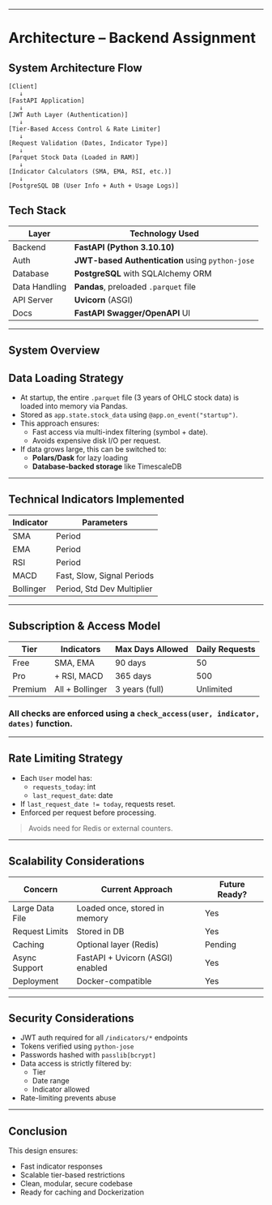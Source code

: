 
---
# Architecture – Backend Assignment
##  System Architecture Flow

```text
[Client]
   ↓
[FastAPI Application]
   ↓
[JWT Auth Layer (Authentication)]
   ↓
[Tier-Based Access Control & Rate Limiter]
   ↓
[Request Validation (Dates, Indicator Type)]
   ↓
[Parquet Stock Data (Loaded in RAM)]
   ↓
[Indicator Calculators (SMA, EMA, RSI, etc.)]
   ↓
[PostgreSQL DB (User Info + Auth + Usage Logs)]
```

##  Tech Stack

| Layer         | Technology Used                                  |
|---------------|--------------------------------------------------|
| Backend       | **FastAPI (Python 3.10.10)**                     |
| Auth          | **JWT-based Authentication** using `python-jose` |
| Database      | **PostgreSQL** with SQLAlchemy ORM               |
| Data Handling | **Pandas**, preloaded `.parquet` file            |
| API Server    | **Uvicorn** (ASGI)                               |
| Docs          | **FastAPI Swagger/OpenAPI** UI                   |

---

## System Overview

[//]: # (###  Component Diagram)

[//]: # ()
[//]: # ()
[//]: # ([PostgreSQL DB])
## Data Loading Strategy

- At startup, the entire `.parquet` file (3 years of OHLC stock data) is loaded into memory via Pandas.
- Stored as `app.state.stock_data` using `@app.on_event("startup")`.
- This approach ensures:
  - Fast access via multi-index filtering (symbol + date).
  - Avoids expensive disk I/O per request.
- If data grows large, this can be switched to:
  - **Polars/Dask** for lazy loading
  - **Database-backed storage** like TimescaleDB

---

## Technical Indicators Implemented

| Indicator     | Parameters                          |
|---------------|-------------------------------------|
| SMA           | Period                              |
| EMA           | Period                              |
| RSI           | Period                              |
| MACD          | Fast, Slow, Signal Periods          |
| Bollinger     | Period, Std Dev Multiplier          |

---

## Subscription & Access Model

| Tier     | Indicators        | Max Days Allowed | Daily Requests |
|----------|-------------------|------------------|----------------|
| Free     | SMA, EMA          | 90 days          | 50             |
| Pro      | + RSI, MACD       | 365 days         | 500            |
| Premium  | All + Bollinger   | 3 years (full)   | Unlimited      |

### All checks are enforced using a `check_access(user, indicator, dates)` function.

---

##  Rate Limiting Strategy

- Each `User` model has:
  - `requests_today`: int
  - `last_request_date`: date
- If `last_request_date != today`, requests reset.
- Enforced per request before processing.

>  Avoids need for Redis or external counters.

---

##  Scalability Considerations

| Concern             | Current Approach                  | Future Ready? |
|---------------------|-----------------------------------|---------------|
| Large Data File     | Loaded once, stored in memory     | Yes           |
| Request Limits      | Stored in DB                      | Yes           |
| Caching             | Optional layer (Redis)            | Pending       |
| Async Support       | FastAPI + Uvicorn (ASGI) enabled  | Yes           |
| Deployment          | Docker-compatible                 | Yes           |

---

##  Security Considerations

- JWT auth required for all `/indicators/*` endpoints
- Tokens verified using `python-jose`
- Passwords hashed with `passlib[bcrypt]`
- Data access is strictly filtered by:
  - Tier
  - Date range
  - Indicator allowed
- Rate-limiting prevents abuse

---

## Conclusion

This design ensures:
- Fast indicator responses
- Scalable tier-based restrictions
- Clean, modular, secure codebase
- Ready for caching and Dockerization

